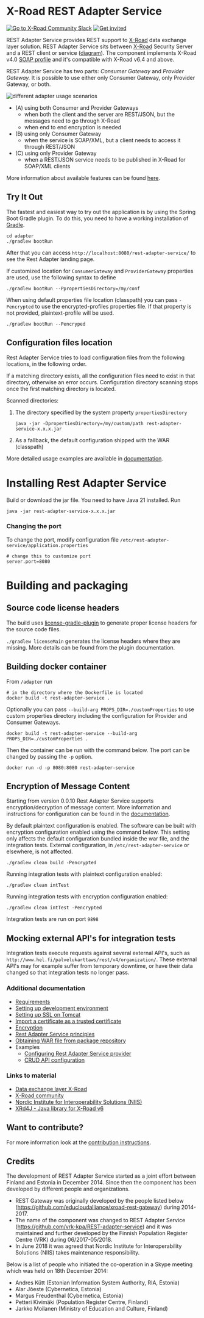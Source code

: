 # X-Road REST Adapter Service

[![Go to X-Road Community Slack](https://img.shields.io/badge/Go%20to%20Community%20Slack-grey.svg)](https://jointxroad.slack.com/)
[![Get invited](https://img.shields.io/badge/No%20Slack-Get%20invited-green.svg)](https://x-road.global/community)

REST Adapter Service provides REST support to [X-Road](https://github.com/nordic-institute/X-Road) data exchange layer solution. REST Adapter Service sits between [X-Road](https://github.com/nordic-institute/X-Road) Security Server and a REST client or service ([diagram](https://github.com/nordic-institute/REST-adapter-service/raw/master/images/message-sequence_rest-gateway-0.0.4.png)). The component implements X-Road v4.0 [SOAP profile](https://github.com/nordic-institute/X-Road/blob/develop/doc/Protocols/pr-mess_x-road_message_protocol.md) and it's compatible with X-Road v6.4 and above.

REST Adapter Service has two parts: _Consumer Gateway_ and _Provider Gateway._ It is possible to use either only Consumer Gateway, only Provider Gateway, or both.

![different adapter usage scenarios](images/restgw-use-cases.png "Different adapter usage scenarios")

* (A) using both Consumer and Provider Gateways
  * when both the client and the server are REST/JSON, but the messages need to go through X-Road
  * when end to end encryption is needed
* (B) using only Consumer Gateway
  * when the service is SOAP/XML, but a client needs to access it through REST/JSON
* (C) using only Provider Gateway
  * when a REST/JSON service needs to be published in X-Road for SOAP/XML clients

More information about available features can be found [here](documentation/Rest-Adapter-Service-principles.md).

## Try It Out

The fastest and easiest way to try out the application is by using the Spring Boot Gradle plugin.
To do this, you need to have a working installation of [Gradle](https://gradle.org/).


```
cd adapter
./gradlew bootRun
```
After that you can access `http://localhost:8080/rest-adapter-service/` to see the Rest Adapter landing page.

If customized location for ```ConsumerGateway``` and ```ProviderGateway``` properties are used, use the following 
syntax to define 
```
./gradlew bootRun --PpropertiesDirectory=/my/conf
```

When using default properties file location (classpath) you can pass ```-Pencrypted``` to use the encrypted-profiles 
properties file. If that property is not provided, plaintext-profile will be used.
```
./gradlew bootRun --Pencryped
```

## Configuration files location

Rest Adapter Service tries to load configuration files from the following locations,
in the following order.

If a matching directory exists, all the configuration files
need to exist in that directory, otherwise an error occurs. Configuration
directory scanning stops once the first matching directory is located.

Scanned directories:
1. The directory specified by the system property ```propertiesDirectory```
    ```
    java -jar -DpropertiesDirectory=/my/custom/path rest-adapter-service-x.x.x.jar
    ```
2. As a fallback, the default configuration shipped with the WAR (classpath)


More detailed usage examples are available in [documentation](documentation/Rest-Adapter-Service-principles.md#usage).

# Installing Rest Adapter Service

Build or download the jar file. You need to have Java 21 installed. Run 
```shell
java -jar rest-adapter-service-x.x.x.jar
```

### Changing the port
To change the port, modify configuration file `/etc/rest-adapter-service/application.properties`
```shell
# change this to customize port
server.port=8080
```

# Building and packaging

## Source code license headers

The build uses [license-gradle-plugin](https://github.com/hierynomus/license-gradle-plugin) to generate proper license headers for the source code files.

`./gradlew licenseMain` generates the license headers where they are missing. More details can be found from the plugin documentation.

## Building docker container
From ```/adapter``` run
```shell
# in the directory where the Dockerfile is located
docker build -t rest-adapter-service .
```
Optionally you can pass ```--build-arg PROPS_DIR=./customProperties``` to use custom properties directory including the configuration for Provider and Consumer Gateways. 
```shell
docker build -t rest-adapter-service --build-arg PROPS_DIR=./customProperties .
```
Then the container can be run with the command below. The port can be changed by passing the `-p` option.
```shell
docker run -d -p 8080:8080 rest-adapter-service
```

## Encryption of Message Content

Starting from version 0.0.10 Rest Adapter Service supports encryption/decryption of message content. More information and instructions for configuration can be found in the [documentation](documentation/Encryption.md).

By default plaintext configuration is enabled. The software can be built with encryption configuration enabled using the command below.
This setting only affects the default configuration bundled inside the war file, and the integration tests.
External configuration, in `/etc/rest-adapter-service`
or elsewhere, is not affected.

```./gradlew clean build -Pencrypted```

Running integration tests with plaintext configuration enabled:

```./gradlew clean intTest```

Running integration tests with encryption configuration enabled:

```./gradlew clean intTest -Pencrypted```

Integration tests are run on port `9898`

## Mocking external API's for integration tests

Integration tests execute requests against several external API's, such as `http://www.hel.fi/palvelukarttaws/rest/v4/organization/`.
These external API's may for example suffer from temporary downtime, or have their data changed so that integration tests no longer pass.

### Additional documentation

* [Requirements](documentation/Requirements.md)
* [Setting up development environment](documentation/Setting-up-Development-Environment.md)
* [Setting up SSL on Tomcat](documentation/Setting-up-SSL-on-Tomcat.md)
* [Import a certificate as a trusted certificate](documentation/Import-a-Certificate-as-a-Trusted-Certificate.md)
* [Encryption](documentation/Encryption.md)
* [Rest Adapter Service principles](documentation/Rest-Adapter-Service-principles.md)
* [Obtaining WAR file from package repository](documentation/Downloading-WAR-from-repository.md)
* Examples
  * [Configuring Rest Adapter Service provider](documentation/Configuring-Rest-Adapter-Service-provider.md)
  * [CRUD API configuration](documentation/CRUD-API-Configuration.md)

### Links to material

* [Data exchange layer X-Road](https://github.com/nordic-institute/X-Road)
* [X-Road community](https://x-road.global/)
* [Nordic Institute for Interoperability Solutions (NIIS)](https://www.niis.org/)
* [XRd4J - Java library for X-Road v6](https://github.com/nordic-institute/xrd4j)

## Want to contribute?

For more information look at the [contribution instructions](CONTRIBUTING.md).

## Credits

The development of REST Adapter Service started as a joint effort between Finland and Estonia in December 2014. Since then the component has been developed by different people and organizations.

* REST Gateway was originally developed by the people listed below (https://github.com/educloudalliance/xroad-rest-gateway) during 2014-2017.
* The name of the component was changed to REST Adapter Service (https://github.com/vrk-kpa/REST-adapter-service) and it was maintained and further developed by the Finnish Population Register Centre (VRK) during 06/2017-05/2018.
* In June 2018 it was agreed that Nordic Institute for Interoperability Solutions (NIIS) takes maintenance responsibility.

Below is a list of people who initiated the co-operation in a Skype meeting which was held on 18th December 2014:

* Andres Kütt (Estonian Information System Authority, RIA, Estonia)
* Alar Jõeste (Cybernetica, Estonia)
* Margus Freudenthal (Cybernetica, Estonia)
* Petteri Kivimäki (Population Register Centre, Finland)
* Jarkko Moilanen (Ministry of Education and Culture, Finland)

